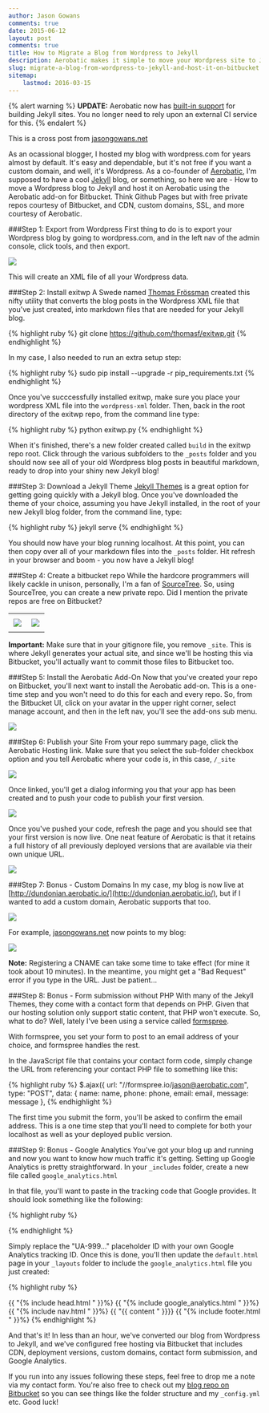 ```yaml
---
author: Jason Gowans
comments: true
date: 2015-06-12
layout: post
comments: true
title: How to Migrate a Blog from Wordpress to Jekyll
description: Aerobatic makes it simple to move your Wordpress site to Jekyll and host it using our Bitbucket static hosting add-on.
slug: migrate-a-blog-from-wordpress-to-jekyll-and-host-it-on-bitbucket
sitemap:
    lastmod: 2016-03-15
---
```



{% alert warning %}
**UPDATE:** Aerobatic now has [built-in support](/blog/automated-continuous-deployment-of-jekyll-sites) for building Jekyll sites. You no longer need to rely upon an external CI service for this.
{% endalert %}


This is a cross post from [jasongowans.net](http://www.jasongowans.net/2015/06/12/migrate-a-blog-from-wordpress-to-jekyll-and-host-it-on-bitbucket/)

As an ocassional blogger, I hosted my blog with wordpress.com for years almost by default. It's easy and dependable, but it's not free if you want a custom domain, and well, it's Wordpress. As a co-founder of [Aerobatic](http://aerobatic.com/), I'm supposed to have a cool [Jekyll](http://jekyllrb.com/) blog, or something, so here we are - How to move a Wordpress blog to Jekyll and host it on Aerobatic using the Aerobatic add-on for Bitbucket. Think Github Pages but with free private repos courtesy of Bitbucket, and CDN, custom domains, SSL, and more courtesy of Aerobatic.

###Step 1: Export from Wordpress
First thing to do is to export your Wordpress blog by going to wordpress.com, and in the left nav of the admin console, click tools, and then export.

<img class="img-responsive marketing-feature-showcase--screenshot" src="//www.aerobatic.com/media/blog/migrateblog/export-wordpress.png">


This will create an XML file of all your Wordpress data.

###Step 2: Install exitwp
A Swede named [Thomas Frössman](http://thomas.jossystem.se/) created this nifty utility that converts the blog posts in the Wordpress XML file that you've just created, into markdown files that are needed for your Jekyll blog.

{% highlight ruby %}
git clone https://github.com/thomasf/exitwp.git
{% endhighlight %}

In my case, I also needed to run an extra setup step:

{% highlight ruby %}
sudo pip install --upgrade -r pip_requirements.txt
{% endhighlight %}

Once you've succcessfully installed exitwp, make sure you place your wordpress XML file into the <code>wordpress-xml</code> folder. Then, back in the root directory of the exitwp repo, from the command line type:

{% highlight ruby %}
python exitwp.py
{% endhighlight %}

When it's finished, there's a new folder created called <code>build</code> in the exitwp repo root. Click through the various subfolders to the <code>_posts</code> folder and you should now see all of your old Wordpress blog posts in beautiful markdown, ready to drop into your shiny new Jekyll blog!

###Step 3: Download a Jekyll Theme
[Jekyll Themes](http://jekyllthemes.org/) is a great option for getting going quickly with a Jekyll blog. Once you've downloaded the theme of your choice, assuming you have Jekyll installed, in the root of your new Jekyll blog folder, from the command line, type:

{% highlight ruby %}
jekyll serve
{% endhighlight %}

You should now have your blog running localhost. At this point, you can then copy over all of your markdown files into the <code>_posts</code> folder. Hit refresh in your browser and boom - you now have a Jekyll blog!

###Step 4: Create a bitbucket repo
While the hardcore programmers will likely cackle in unison, personally, I'm a fan of [SourceTree](https://www.atlassian.com/software/sourcetree). So, using SourceTree, you can create a new private repo. Did I mention the private repos are free on Bitbucket?

<table style="border:1px">
  <tr>
    <td style="padding:10px"><img class="img-responsive marketing-feature-showcase--screenshot" src="//www.aerobatic.com/media/blog/migrateblog/create-repo.png"></td>
    <td style="padding:10px"><img class="img-responsive marketing-feature-showcase--screenshot" src="//www.aerobatic.com/media/blog/migrateblog/private-repo.png"></td>
  </tr>
</table>

<p class="bg-info"><b>Important:</b> Make sure that in your gitignore file, you remove <code>_site</code>. This is where Jekyll generates your actual site, and since we'll be hosting this via Bitbucket, you'll actually want to commit those files to Bitbucket too.</p>

###Step 5: Install the Aerobatic Add-On
Now that you've created your repo on Bitbucket, you'll next want to install the Aerobatic add-on. This is a one-time step and you won't need to do this for each and every repo. So, from the Bitbucket UI, click on your avatar in the upper right corner, select manage account, and then in the left nav, you'll see the add-ons sub menu.

<img class="img-responsive marketing-feature-showcase--screenshot" src="//www.aerobatic.com/media/blog/migrateblog/new-add-ons.png">

###Step 6: Publish your Site
From your repo summary page, click the Aerobatic Hosting link. Make sure that you select the sub-folder checkbox option and you tell Aerobatic where your code is, in this case, <code>/_site</code>

<img class="img-responsive marketing-feature-showcase--screenshot" src="//www.aerobatic.com/media/blog/migrateblog/link-repo.png">

Once linked, you'll get a dialog informing you that your app has been created and to push your code to publish your first version.

<img class="img-responsive marketing-feature-showcase--screenshot" src="//www.aerobatic.com/media/blog/migrateblog/no-deploy.png">

Once you've pushed your code, refresh the page and you should see that your first version is now live. One neat feature of Aerobatic is that it retains a full history of all previously deployed versions that are available via their own unique URL.

<img class="img-responsive marketing-feature-showcase--screenshot" src="//www.aerobatic.com/media/blog/migrateblog/deployed.png">

###Step 7: Bonus - Custom Domains
In my case, my blog is now live at [http://dundonian.aerobatic.io/](http://dundonian.aerobatic.io/), but if I wanted to add a custom domain, Aerobatic supports that too.

<img class="img-responsive marketing-feature-showcase--screenshot" src="//www.aerobatic.com/media/blog/migrateblog/custom-domain.png">

For example, [jasongowans.net](http://jasongowans.net/) now points to my blog:

<img class="img-responsive marketing-feature-showcase--screenshot" src="//www.aerobatic.com/media/blog/migrateblog/jasongowans.png">


<p class="bg-info"><b>Note:</b> Registering a CNAME can take some time to take effect (for mine it took about 10 minutes). In the meantime, you might get a "Bad Request" error if you type in the URL. Just be patient...</p>

###Step 8: Bonus - Form submission without PHP
With many of the Jekyll Themes, they come with a contact form that depends on PHP. Given that our hosting solution only support static content, that PHP won't execute. So, what to do? Well, lately I've been using a service called [formspree](http://formspree.io/).

With formspree, you set your form to post to an email address of your choice, and formspree handles the rest.

In the JavaScript file that contains your contact form code, simply change the URL from referencing your contact PHP file to something like this:

{% highlight ruby %}
$.ajax({
   url: "//formspree.io/jason@aerobatic.com",
   type: "POST",
   data: {
          name: name,
          phone: phone,
          email: email,
          message: message
          },
{% endhighlight %}

The first time you submit the form, you'll be asked to confirm the email address. This is a one time step that you'll need to complete for both your localhost as well as your deployed public version.

###Step 9: Bonus - Google Analytics
You've got your blog up and running and now you want to know how much traffic it's getting. Setting up Google Analytics is pretty straightforward. In your <code>_includes</code> folder, create a new file called <code>google_analytics.html</code>

In that file, you'll want to paste in the tracking code that Google provides. It should look something like the following:

{% highlight ruby %}
<script>
  (function(i,s,o,g,r,a,m){i['GoogleAnalyticsObject']=r;i[r]=i[r]||function(){
  (i[r].q=i[r].q||[]).push(arguments)},i[r].l=1*new Date();a=s.createElement(o),
  m=s.getElementsByTagName(o)[0];a.async=1;a.src=g;m.parentNode.insertBefore(a,m)
  })(window,document,'script','//www.google-analytics.com/analytics.js','ga');

  ga('create', 'UA-99999999-1', 'auto');
  ga('send', 'pageview');

</script>
{% endhighlight %}

Simply replace the "UA-999..." placeholder ID with your own Google Analytics tracking ID. Once this is done, you'll then update the <code>default.html</code> page in your <code>_layouts</code> folder to include the <code>google_analytics.html</code> file you just created:


{% highlight ruby %}
<html lang="en">
{{ "{% include head.html " }}%}
{{ "{% include google_analytics.html " }}%}
<body>
    {{ "{% include nav.html " }}%}
    {{ "{{ content " }}}}
    {{ "{% include footer.html " }}%}
</body>
</html>
{% endhighlight %}

And that's it! In less than an hour, we've converted our blog from Wordpress to Jekyll, and we've configured free hosting via Bitbucket that includes CDN, deployment versions, custom domains, contact form submission, and Google Analytics.

If you run into any issues following these steps, feel free to drop me a note via my contact form. You're also free to check out my [blog repo on Bitbucket](//bitbucket.org/dundonian/blog/src) so you can see things like the folder structure and my <code>_config.yml</code> etc. Good luck!
